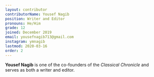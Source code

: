 ```yaml
---
layout: contributor
contributorName: Yousef Nagib
position: Writer and Editor
pronouns: He/Him
grade: 12
joined: December 2019
email: yousefnagib713@gmail.com
instagram: ymnagib
lastmod: 2020-03-16
order: 2
---
```

**Yousef Nagib** is one of the co-founders of the *Classical Chronicle* and serves as both a writer and editor.
